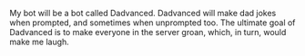 My bot will be a bot called Dadvanced. Dadvanced will make dad jokes when prompted, and sometimes when unprompted too. The ultimate goal of Dadvanced is to make everyone in the server groan, which, in turn, would make me laugh. 